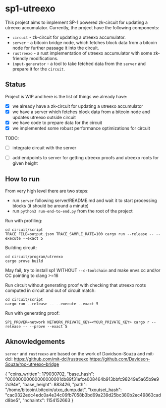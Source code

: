 # sp1-utreexo

This project aims to implement SP-1 powered zk-circuit for updating a utreexo accumulator. Currently, the project have the following components:

- `circuit` - zk-circuit for updating a utreexo accumulator.
- `server` - a bitcoin bridge node, which fetches block data from a bitcoin node for further passage it into the circuit.
- `rustreexo` - a rust implementation of utreexo accumulator with some zk-friendly modifications.
- `input-generator` - a tool to take fetched data from the `server` and prepare it for the `circuit`.

## Status

Project is WIP and here is the list of things we already have:

- [x] we already have a zk-circuit for updating a utreexo accumulator
- [x] we have a server which fetches block data from a bitcoin node and updates utreexo outside circuit
- [x] we have code to prepare data for the circuit
- [x] we implemented some robust performance optimizations for circuit

TODO:
- [ ] integrate circuit with the server
- [ ] add endpoints to server for getting utreexo proofs and utreexo roots for given height 


## How to run

From very high level there are two steps:
- run `server` following server/README.md and wait it to start processing blocks (it should be around a minute)
- run `python3 run-end-to-end.py` from the root of the project

Run with profiling:
```
cd circuit/script
TRACE_FILE=output.json TRACE_SAMPLE_RATE=100 cargo run --release -- --execute --exact 5
```

Building circuit:
```
cd circuit/program/utreexo
cargo prove build
```
May fail, try to install sp1 WITHOUT `--c-toolchain` and make envs cc and/or CC pointing to clang >=16

Run circuit without generating proof with checking that utreexo roots computed in circuit and out of circuit match:
```
cd circuit/script
cargo run --release -- --execute --exact 5
```
Run with generating proof:
```
SP1_PROVER=network NETWORK_PRIVATE_KEY=<YOUR_PRIVATE_KEY> cargo r --release -- --prove --exact 5
```



## Aknowledgements
`server` and `rustreexo` are based on the work of Davidson-Souza and mit-dci:
https://github.com/mit-dci/rustreexo
https://github.com/Davidson-Souza/rpc-utreexo-bridge


{
  "coins_written": 179030702,
  "base_hash": "00000000000000000001db89f31efce008464b913bbfc98249e5a65b9e92c94e",
  "base_height": 883426,
  "path": "/home/bitcoin/.bitcoin/utxo_dump.dat",
  "txoutset_hash": "cac0322edc4edc0a4e34c06fb7058b3bd69a239d25bc380b2ec49863cadd8be5",
  "nchaintx": 1154152663
}